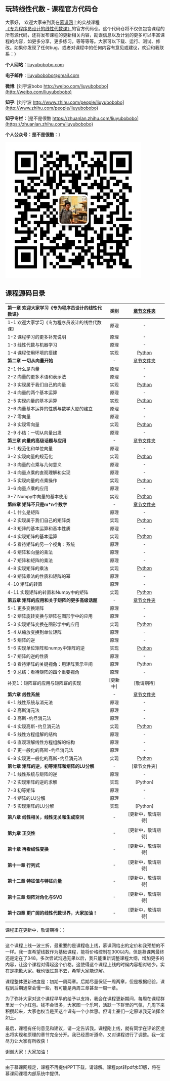 ## 玩转线性代数 - 课程官方代码仓

大家好， 欢迎大家来到我在[慕课网](http://www.imooc.com/)上的实战课程[《专为程序员设计的线性代数课》](https://coding.imooc.com/class/260.html)的官方代码仓。这个代码仓将不仅仅包含课程的所有源代码，还将发布课程的更新相关内容，勘误信息以及计划的更多可以丰富课程的内容，如更多分享，更多练习，等等等等。大家可以下载、运行、测试、修改。如果你发现了任何bug，或者对课程中的任何内容有意见或建议，欢迎和我联系：）

**个人网站**：[liuyubobobo.com](http://liuyubobobo.com)

**电子邮件**：[liuyubobobo@gmail.com](mailto:liuyubobobo@gmail.com)

**微博**: [刘宇波bobo http://weibo.com/liuyubobobo](http://weibo.com/liuyubobobo)

**知乎**: [刘宇波 http://www.zhihu.com/people/liuyubobobo](http://www.zhihu.com/people/liuyubobobo)

**知乎专栏：**[是不是很酷 https://zhuanlan.zhihu.com/liuyubobobo](https://zhuanlan.zhihu.com/liuyubobobo)

**个人公众号：是不是很酷**：）

![qrcode](qrcode.jpg)


## 课程源码目录 

| **第一章 欢迎大家学习《专为程序员设计的线性代数课》** | 类别 | [章节文件夹](01-Introduction/) |
| :--- | :---: | :---: |
| 1-1 欢迎大家学习《专为程序员设计的线性代数课》 | 原理 | - |
| 1-2 课程学习的更多补充说明 | 原理 | - |
| 1-3 线性代数与机器学习 | 原理 | - |
| 1-4 课程使用环境的搭建 | 实现 | [Python](01-Introduction/04-Development-Enviroment-Setup/) |
| **第二章 一切从向量开始** | - | [章节文件夹](02-Vectors/) |
| 2-1 什么是向量 | 原理 | - |
| 2-2 向量的更多术语和表示法 | 原理 | - |
| 2-3 实现属于我们自己的向量 | 实现 | [Python](02-Vectors/03-Implement-Our-Own-Vector/) |
| 2-4 向量的两个基本运算 | 原理 | - |
| 2-5 实现向量的基本运算 | 实现 |[Python](02-Vectors/05-Implement-Vector-Operations/) |
| 2-6 向量基本运算的性质与数学大厦的建立 | 原理 | - |
| 2-7 零向量 | 原理 | - |
| 2-8 实现零向量 | 实现 | [Python](02-Vectors/08-Implementation-of-Zero-Vector/) |
| 2-9 小结：一切从向量出发 | 原理 | - |
| **第三章 向量的高级话题与应用** | - | [章节文件夹](03-More-about-Vectors/) |
| 3-1 规范化和单位向量 | 原理 | - |
| 3-2 实现向量的规范化 | 实现 | [Python](03-More-about-Vectors/02-Normalization-Implementation/) |
| 3-3 向量的点乘与几何意义 | 原理 | - |
| 3-4 向量点乘的直观理解和实现 | 原理 | - |
| 3-5 实现向量的点乘操作 | 实现 | [Python](03-More-about-Vectors/05-Implementations-of-Dot-Product/) |
| 3-6 向量点乘的应用 | 原理 | - |
| 3-7 Numpy中向量的基本使用 | 实现 | [Python](03-More-about-Vectors/07-Vectors-in-Numpy/) |
| **第四章 矩阵不只是m\*n个数字** | - | [章节文件夹](04-The-Matrix/) |
| 4-1 什么是矩阵 | 原理 | - |
| 4-2 实现属于我们自己的矩阵类 | 实现 | [Python](04-The-Matrix/02-Implement-Our-Own-Matrix/) |
| 4-3 矩阵的基本运算和基本性质 | 原理 | - |
| 4-4 实现矩阵的基本运算 | 实现 | [Python](04-The-Matrix/04-Implement-Basic-Operations-of-Matrix/) |
| 4-5 看待矩阵的另一个视角：系统 | 原理 | - |
| 4-6 矩阵和向量的乘法 | 原理 | - |
| 4-7 矩阵和矩阵的乘法 | 原理 | - |
| 4-8 实现矩阵的乘法 | 实现 | [Python](04-The-Matrix/08-Implement-Matrix-Multiplication/) |
| 4-9 矩阵乘法的性质和矩阵的幂 | 原理 | - |
| 4-10 矩阵的转置 | 原理 | - |
| 4-11 实现矩阵的转置和Numpy中的矩阵 | 实现 | [Python](04-The-Matrix/11-Implement-Matrix-Transpose-and-Numpy-Matrix/) | 
| **第五章 矩阵的应用和关于矩阵的更多高级话题** | - | [章节文件夹](05-More-about-Matrix/) |
| 5-1 更多变换矩阵 | 原理 | - |
| 5-2 矩阵旋转变换与矩阵在图形学中的应用 | 原理 | - |
| 5-3 实现矩阵变换在图形学中的应用 | 实现 | [Python](05-More-about-Matrix/02-Implement-Matrix-Transformations/) |
| 5-4 从缩放变换到单位矩阵 | 原理 | - |
| 5-5 矩阵的逆 | 原理 | - |
| 5-6 实现单位矩阵和numpy中矩阵的逆 | 实现 | [Python](05-More-about-Matrix/06-Implement-Identity-Matrix-and-Inverse-of-a-Matrix-in-Numpy/) |
| 5-7 矩阵的逆的性质 | 原理 | - |
| 5-8 看待矩阵的关键视角：用矩阵表示空间 | 原理 | [Python](05-More-about-Matrix/08-Matrix-and-Space) |
| 5-9 总结：看待矩阵的四个重要视角 | 原理 | - |
| 补充1：矩阵幂的应用与矩阵幂的实现 | [更新中] | [敬请期待] |
| **第六章 线性系统** | - | [章节文件夹](06-Linear-System/) |
| 6-1 线性系统与消元法 | 原理 | - | 
| 6-2 高斯消元法 | 原理 | - |
| 6-3 高斯-约旦消元法 | 原理 | - |
| 6-4 实现高斯-约旦消元法 | 实现 | [Python](06-Linear-System/04-Implement-Gauss-Jordan-Elimination/) |
| 6-5 线性方程组解的结构 | 原理 | - |
| 6-6 直观理解线性方程组解的结构 | 原理 | - |
| 6-7 更一般化的高斯-约旦消元法 | 原理 | - |
| 6-8 实现更一般化的高斯-约旦消元法 | 实现 | [Python](06-Linear-System/08-Implement-General-Gauss-Jordan-Elimination/) |
| **第七章 矩阵的逆，初等矩阵和矩阵的LU分解** | - | [章节文件夹] |
| 7-1 线性系统与矩阵的逆 | 原理 | - |
| 7-2 实现矩阵的逆的求解 | 实现 | [Python] |
| 7-3 初等矩阵 | 原理 | - |
| 7-4 矩阵的LU分解 | 原理 | - |
| 7-5 实现矩阵的LU分解 | 实现 | [Python] |
| **第八章 线性相关，线性无关和生成空间** | - | [更新中，敬请期待] |
| | | |
| **第九章 正交性** | - | [更新中，敬请期待] |
| | | |
| **第十章 再看线性变换** | - | [更新中，敬请期待] |
| | | |
| **第十一章 行列式** | - | [更新中，敬请期待] |
| | | |
| **第十二章 特征值与特征向量** | - | [更新中，敬请期待] |
| | | |
| **第十三章 矩阵对角化与SVD** | - | [更新中，敬请期待] |
| | | |
| **第十四章 更广阔的线性代数世界，大家加油！** | - | [更新中，敬请期待] |
| | | |

课程正在更新中，敬请期待：）

---

这个课程上线一波三折，最重要的是课程临上线，慕课网给出的定价和我预想的不一样。我一直希望线数作为基础课程，能将价格控制在300以内，但是慕课网最终还是定在了348。多次尝试沟通无果以后，我只能重新调整课程大纲，增加更多的内容，让这个课程对得起这个价格。这使得这个课程上线的时候内容相对较少。实在是抱歉大家。我也很过意不去，希望大家能谅解。

课程整体更新进度是：初期一周两章。后期尽量保证一周两章，但是根据经验，课程到后期通常会慢一些，有可能是两周三章甚至一周一章。

为了弥补大家对这个课程早早的给予以支持，我会在课程更新期间，每周在课程群里发一个小红包。钱不会很多，大家图一个乐呵，活跃一下群里的气氛，几周下来积攒起来，大家也权当是买这个课有一个小优惠。但请土豪们一定原谅我无法挥金如土。

最后，课程有任何意见和建议，请一定告诉我。课程刚上线，就有同学在评论区提出将实现和原理的章节完全分开。我已经悉听遵命，又对课程进行了调整。我一定尽力让大家有所收获！

谢谢大家！大家加油！

---

由于慕课网规定，课程不再提供PPT下载，请谅解。课程ppt转pdf水印版，将在慕课网课程内部系统中提供。
